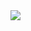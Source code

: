 
<img src="http://github-readme-streak-stats.herokuapp.com?user=SajjadShojaei&theme=vue-dark&theme=vue-dark" >
